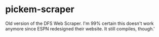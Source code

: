 # pickem-scraper

Old version of the DFS Web Scraper. I'm 99% certain this doesn't work anymore since ESPN redesigned their website. It still compiles, though.'